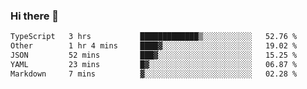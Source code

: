 ### Hi there 👋

<!--
**WShiBin/WShiBin** is a ✨ _special_ ✨ repository because its `README.md` (this file) appears on your GitHub profile.

Here are some ideas to get you started:

- 🔭 I’m currently working on ...
- 🌱 I’m currently learning ...
- 👯 I’m looking to collaborate on ...
- 🤔 I’m looking for help with ...
- 💬 Ask me about ...
- 📫 How to reach me: ...
- 😄 Pronouns: ...
- ⚡ Fun fact: ...
-->

<!--START_SECTION:waka-->

```txt
TypeScript   3 hrs           █████████████▒░░░░░░░░░░░   52.76 %
Other        1 hr 4 mins     ████▓░░░░░░░░░░░░░░░░░░░░   19.02 %
JSON         52 mins         ███▓░░░░░░░░░░░░░░░░░░░░░   15.25 %
YAML         23 mins         █▓░░░░░░░░░░░░░░░░░░░░░░░   06.87 %
Markdown     7 mins          ▓░░░░░░░░░░░░░░░░░░░░░░░░   02.28 %
```

<!--END_SECTION:waka-->
